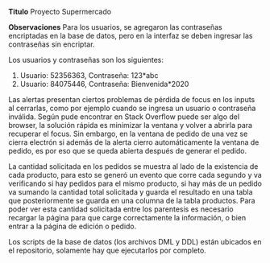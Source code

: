 **Titulo**
Proyecto Supermercado

**Observaciones**
Para los usuarios, se agregaron las contraseñas encriptadas en la base de datos, pero en la interfaz se deben ingresar las contraseñas sin encriptar.

Los usuarios y contraseñas son los siguientes:

1. Usuario: 52356363, Contraseña: 123\*abc
2. Usuario: 84075446, Contraseña: Bienvenida\*2020

Las alertas presentan ciertos problemas de pérdida de focus en los inputs al cerrarlas, como por ejemplo cuando se ingresa un usuario o contraseña inválida. Según pude encontrar en Stack Overflow puede ser algo del browser, la solución rápida es minimizar la ventana y volver a abrirla para recuperar el focus.
Sin embargo, en la ventana de pedido de una vez se cierra electrón si además de la alerta cierro automáticamente la ventana de pedido, es por eso que se queda abierta después de generar el pedido.

La cantidad solicitada en los pedidos se muestra al lado de la existencia de cada producto, para esto se generó un evento que corre cada segundo y va verificando si hay pedidos para el mismo producto, si hay más de un pedido va sumando la cantidad total solicitada y guarda el resultado en una tabla que posteriormente se guarda en una columna de la tabla productos. Para poder ver esta cantidad solicitada entre los parentesis es necesario recargar la página para que carge correctamente la información, o bien entrar a la página de edición o pedido.

Los scripts de la base de datos (los archivos DML y DDL) están ubicados en el repositorio, solamente hay que ejecutarlos por completo.

